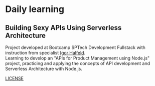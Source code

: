 # Daily learning

## Building Sexy APIs Using Serverless Architecture

Project developed at Bootcamp SPTech Development Fullstack with instruction from specialist [Igor Halfeld](https://github.com/IgorHalfeld "Igor Halfeld").</br>
Learning to develop an "APIs for Product Management using Node.js" project, practicing and applying the concepts of API development and Serverless Architecture with Node.js.

[LICENSE](./LICENSE)
